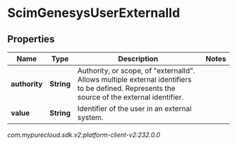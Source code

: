 # ScimGenesysUserExternalId


## Properties

| Name | Type | Description | Notes |
| ------------ | ------------- | ------------- | ------------- |
| **authority** | **String** | Authority, or scope, of \"externalId\". Allows multiple external identifiers to be defined. Represents the source of the external identifier. |  |
| **value** | **String** | Identifier of the user in an external system. |  |




_com.mypurecloud.sdk.v2:platform-client-v2:232.0.0_
